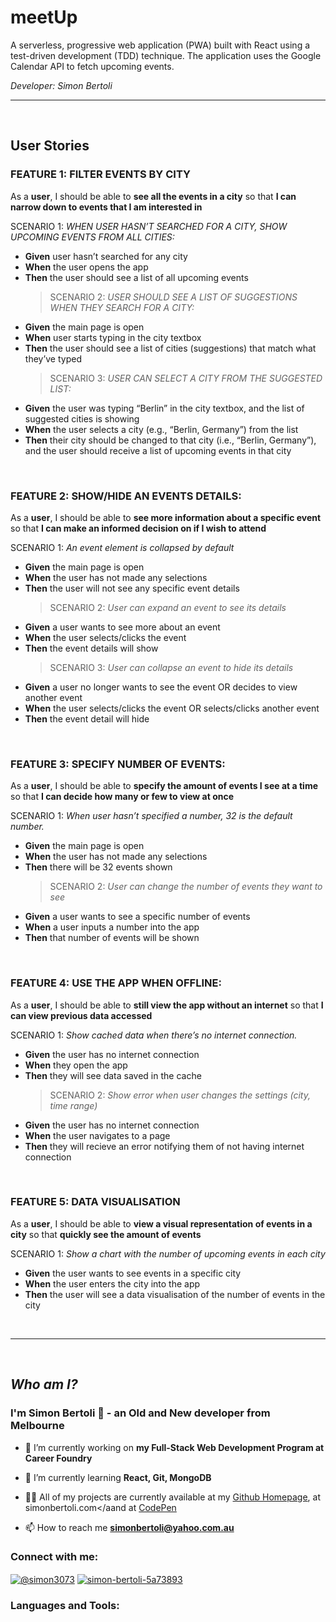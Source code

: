 # meetUp

A serverless, progressive web application (PWA) built with React using a
test-driven development (TDD) technique. The application uses the Google
Calendar API to fetch upcoming events.
<br />

_Developer: Simon Bertoli_

---

<br/>

## User Stories

### **FEATURE 1:** FILTER EVENTS BY CITY

As a **user**, I should be able to **see all the events in a city** so that **I can narrow down to events that I am interested in**

SCENARIO 1: _WHEN USER HASN’T SEARCHED FOR A CITY, SHOW UPCOMING EVENTS FROM ALL CITIES:_

>

- **Given** user hasn’t searched for any city
- **When** the user opens the app
- **Then** the user should see a list of all upcoming events
  > SCENARIO 2: _USER SHOULD SEE A LIST OF SUGGESTIONS WHEN THEY SEARCH FOR A CITY:_
- **Given** the main page is open
- **When** user starts typing in the city textbox
- **Then** the user should see a list of cities (suggestions) that match what they’ve typed
  > SCENARIO 3: _USER CAN SELECT A CITY FROM THE SUGGESTED LIST:_
- **Given** the user was typing “Berlin” in the city textbox, and the list of suggested cities is showing
- **When** the user selects a city (e.g., “Berlin, Germany”) from the list
- **Then** their city should be changed to that city (i.e., “Berlin, Germany”), and the user should receive a list of upcoming events in that city

<br/>

### **FEATURE 2:** SHOW/HIDE AN EVENTS DETAILS:

As a **user**, I should be able to **see more information about a specific event** so that **I can make an informed decision on if I wish to attend**

SCENARIO 1: _An event element is collapsed by default_

>

- **Given** the main page is open
- **When** the user has not made any selections
- **Then** the user will not see any specific event details
  > SCENARIO 2: _User can expand an event to see its details_
- **Given** a user wants to see more about an event
- **When** the user selects/clicks the event
- **Then** the event details will show
  > SCENARIO 3: _User can collapse an event to hide its details_
- **Given** a user no longer wants to see the event OR decides to view another event
- **When** the user selects/clicks the event OR selects/clicks another event
- **Then** the event detail will hide

<br/>

### **FEATURE 3:** SPECIFY NUMBER OF EVENTS:

As a **user**, I should be able to **specify the amount of events I see at a time** so that **I can decide how many or few to view at once**

SCENARIO 1: _When user hasn’t specified a number, 32 is the default number._

>

- **Given** the main page is open
- **When** the user has not made any selections
- **Then** there will be 32 events shown
  > SCENARIO 2: _User can change the number of events they want to see_
- **Given** a user wants to see a specific number of events
- **When** a user inputs a number into the app
- **Then** that number of events will be shown

<br/>

### **FEATURE 4:** USE THE APP WHEN OFFLINE:

As a **user**, I should be able to **still view the app without an internet** so that **I can view previous data accessed**

SCENARIO 1: _Show cached data when there’s no internet connection._

>

- **Given** the user has no internet connection
- **When** they open the app
- **Then** they will see data saved in the cache
  > SCENARIO 2: _Show error when user changes the settings (city, time range)_
- **Given** the user has no internet connection
- **When** the user navigates to a page
- **Then** they will recieve an error notifying them of not having internet connection

<br/>

### **FEATURE 5:** DATA VISUALISATION

As a **user**, I should be able to **view a visual representation of events in a city** so that **quickly see the amount of events**

SCENARIO 1: _Show a chart with the number of upcoming events in each city_

>

- **Given** the user wants to see events in a specific city
- **When** the user enters the city into the app
- **Then** the user will see a data visualisation of the number of events in the city

<br/>

---

<br/>
<h2 align="left"><i>Who am I?</i></h2>
<h3 align="left">I'm Simon Bertoli 👋 - an Old and New developer from Melbourne</h3>

- 🔭 I’m currently working on **my Full-Stack Web Development Program at Career Foundry**

- 🌱 I’m currently learning **React, Git, MongoDB**

- 👨‍💻 All of my projects are currently available at my <a href="https://github.com/simon3073" target="_blank">Github Homepage</a>, at <aand href="http://simonbertoli.com" target="_blank">simonbertoli.com</aand at <a href="https://codepen.io/simon3073" target="_blank">CodePen</a>

- 📫 How to reach me **simonbertoli@yahoo.com.au**

<h3 align="left">Connect with me:</h3>
<p align="left">
<a href="https://codepen.io/simon3073" target="_blank"><img align="center" src="https://raw.githubusercontent.com/rahuldkjain/github-profile-readme-generator/master/src/images/icons/Social/codepen.svg" alt="@simon3073" height="30" width="40" /></a>
<a href="https://linkedin.com/in/simon-bertoli-5a73893" target="_blank"><img align="center" src="https://raw.githubusercontent.com/rahuldkjain/github-profile-readme-generator/master/src/images/icons/Social/linked-in-alt.svg" alt="simon-bertoli-5a73893" height="30" width="40" /></a>
</p>

<h3 align="left">Languages and Tools:</h3>
<p align="left"<a href="https://getbootstrap.com" target="_blank" rel="noreferrer"<img src="https://raw.githubusercontent.com/devicons/devicon/master/icons/bootstrap/bootstrap-plain-wordmark.svg" alt="bootstrap" width="40" height="40"/</a<a href="https://www.w3schools.com/css/" target="_blank" rel="noreferrer"<img src="https://raw.githubusercontent.com/devicons/devicon/master/icons/css3/css3-original-wordmark.svg" alt="css3" width="40" height="40"/</a<a href="https://git-scm.com/" target="_blank" rel="noreferrer"<img src="https://www.vectorlogo.zone/logos/git-scm/git-scm-icon.svg" alt="git" width="40" height="40"/</a<a href="https://www.w3.org/html/" target="_blank" rel="noreferrer"<img src="https://raw.githubusercontent.com/devicons/devicon/master/icons/html5/html5-original-wordmark.svg" alt="html5" width="40" height="40"/</a<a href="https://www.adobe.com/in/products/illustrator.html" target="_blank" rel="noreferrer"<img src="https://www.vectorlogo.zone/logos/adobe_illustrator/adobe_illustrator-icon.svg" alt="illustrator" width="40" height="40"/</a<a href="https://developer.mozilla.org/en-US/docs/Web/JavaScript" target="_blank" rel="noreferrer"<img src="https://raw.githubusercontent.com/devicons/devicon/master/icons/javascript/javascript-original.svg" alt="javascript" width="40" height="40"/</a<a href="https://www.mysql.com/" target="_blank" rel="noreferrer"<img src="https://raw.githubusercontent.com/devicons/devicon/master/icons/mysql/mysql-original-wordmark.svg" alt="mysql" width="40" height="40"/</a<a href="https://nodejs.org" target="_blank" rel="noreferrer"<img src="https://raw.githubusercontent.com/devicons/devicon/master/icons/nodejs/nodejs-original-wordmark.svg" alt="nodejs" width="40" height="40"/</a<a href="https://www.photoshop.com/en" target="_blank" rel="noreferrer"<img src="https://raw.githubusercontent.com/devicons/devicon/master/icons/photoshop/photoshop-line.svg" alt="photoshop" width="40" height="40"/</a<a href="https://www.php.net" target="_blank" rel="noreferrer"<img src="https://raw.githubusercontent.com/devicons/devicon/master/icons/php/php-original.svg" alt="php" width="40" height="40"/</a<a href="https://reactjs.org/" target="_blank" rel="noreferrer"<img src="https://raw.githubusercontent.com/devicons/devicon/master/icons/react/react-original-wordmark.svg" alt="react" width="40" height="40"/</a<a href="https://sass-lang.com" target="_blank" rel="noreferrer"<img src="https://raw.githubusercontent.com/devicons/devicon/master/icons/sass/sass-original.svg" alt="sass" width="40" height="40"/</a<a href="https://www.adobe.com/products/xd.html" target="_blank" rel="noreferrer"<img src="https://cdn.worldvectorlogo.com/logos/adobe-xd.svg" alt="xd" width="40" height="40"/</a<a href="https://zapier.com" target="_blank" rel="noreferrer"<img src="https://www.vectorlogo.zone/logos/zapier/zapier-icon.svg" alt="zapier" width="40" height="40"/</a</p>
